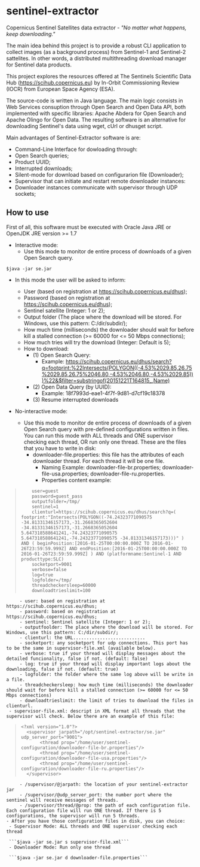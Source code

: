 # sentinel-extractor
Copernicus Sentinel Satellites data extractor - *"No matter what happens, keep downloading."*

The main idea behind this project is to provide a robust CLI application to collect images (as a background process) from Sentinel-1 and Sentinel-2 sattelites. In other words, a distributed multithreading download manager for Sentinel  data products.

This project explores the resources offered at The Sentinels Scientific Data Hub (https://scihub.copernicus.eu) by In-Orbit Commissioning Review (IOCR) from European Space Agency (ESA).

The source-code is written in Java language. The main logic consists in Web Services consuption through Open Search and Open Data API, both implemented with specific libraries: Apache Abdera for Open Search and Apache Olingo for Open Data. The resulting software is an alternative for downloading Sentinel's data using wget, cUrl or dhusget script.

Main advantages of Sentinel-Extractor software is are: 

 - Command-Line Interface for dowloading through:
  - Open Search queries;
  - Product UUID;
  - Interrupted downloads;
 - Silent-mode for download based on configurarion file (Downloader);
 - Supervisor that can initiate and restart remote downloader instances:
  - Downloader instances communicate with supervisor through UDP sockets;

## How to use ##

First of all, this software must be executed with Oracle Java JRE or OpenJDK JRE version >= 1.7

 - Interactive mode:
   - Use this mode to monitor de entire process of downloads of a given Open Search query.
  ```
  $java -jar se.jar
  ```
   - In this mode the user will be asked to inform:
     - User (based on registration at https://scihub.copernicus.eu/dhus);
     - Password (based on registration at https://scihub.copernicus.eu/dhus);
     - Sentinel satellite (Integer: 1 or 2);
     - Output folder (The place where the download will be stored. For Windows, use this pattern: C:/dir/subdir/);
     - How much time (milliseconds) the downloader should wait for before kill a stalled connection (>= 60000 for <= 50 Mbps connections);
     - How much tries will try the download (Integer: Default is 5);
     - How to download:
       - (1) Open Search Query: 
         - Example: https://scihub.copernicus.eu/dhus/search?q=footprint:%22Intersects(POLYGON((-4.53%2029.85,26.75%2029.85,26.75%2046.80,-4.53%2046.80,-4.53%2029.85)))%22&$filter=substringof(20151221T164815_,Name)
        - (2) Open Data Query (by UUID):
          - Example: 18f7993d-eae1-4f7f-9d81-d7cf19c18378 
        - (3) Resume interrupted downloads
      
 - No-interactive mode:
   - Use this mode to monitor de entire process of downloads of a given Open Search query with pre-defined configurations written in files. You can run this mode with ALL threads and ONE supervisor checking each thread, OR run only one thread. These are the files that you have to write in disk:
     - downloader-file.properties: this file has the attributes of each downloader thread. For each thread it will be one file.
       - Naming Example: downloader-file-br.properties; downloader-file-usa.properties; downloader-file-ru.properties.
       - Properties content example:
>         user=guest
>         password=guest_pass
>         outputfolder=/tmp/
>         sentinel=1 
>         clienturl=https://scihub.copernicus.eu/dhus/search?q=( footprint:"Intersects(POLYGON((-74.24323771090575 -34.81331346157173,-31.2668365052604 -34.81331346157173,-31.2668365052604 5.647318588641241,-74.24323771090575 5.647318588641241,-74.24323771090575 -34.81331346157173)))" ) AND ( beginPosition:[2016-01-25T00:00:00.000Z TO 2016-01-26T23:59:59.999Z] AND endPosition:[2016-01-25T00:00:00.000Z TO 2016-01-26T23:59:59.999Z] ) AND (platformname:Sentinel-1 AND producttype:SLC) 
>         socketport=9001
>         verbose=false
>         log=true
>         logfolder=/tmp/
>         threadcheckersleep=60000
>         downloadtrieslimit=100
         
         - user: based on registration at https://scihub.copernicus.eu/dhus;
         - password: based on registration at https://scihub.copernicus.eu/dhus;
         - sentinel: Sentinel satellite (Integer: 1 or 2);
         - outputfoolder: The place where the download will be stored. For Windows, use this pattern: C:/dir/subdir/;
         - clienturl: the URL...........................
         - socketport: any socketport for udp connections. This port has to be the same in supervisor-file.xml (available below).
         - verbose: true if your thread will display messages about the detailed funcionality, false if not. (default: false)
         - log: true if your thread will display important logs about the downloading, false if not. (default: true)
         - logfolder: the folder where the same log above will be write in a file.
         - threadcheckersleep: how much time (milliseconds) the downloader should wait for before kill a stalled connection (>= 60000 for <= 50 Mbps connections)
         - downloadtrieslimit: the limit of tries to download the files in clienturl.
     - supervisor-file.xml: descript in XML format all threads that the supervisor will check. Below there are an example of this file:
>     <?xml version="1.0"?>
>       <supervisor jarpath="/opt/sentinel-extractor/se.jar" udp_server_port="9001">
>	         <thread prop="/home/user/sentinel-configuration/downloader-file-br.properties"/>
>	         <thread prop="/home/user/sentinel-configuration/downloader-file-usa.properties"/>
>	         <thread prop="/home/user/sentinel-configuration/downloader-file-ru.properties"/>
>       </supervisor>

         - /supervisor/@jarpath: the location of your sentinel-extractor jar
         - /supervisor/@udp_server_port: the number port where the sentinel will receive messages of threads.
         - /supervisor/thread/@prop: the path of each configuration file. Each configuration file will run ONE thread. If there is 5 configurations, the supervisor will run 5 threads.
    - After you have those configuration files in disk, you can choice:
     - Supervisor Mode: ALL threads and ONE supervisor checking each thread
     
     ```$java -jar se.jar s supervisor-file.xml```
     - Downloader Mode: Run only one thread

     ```$java -jar se.jar d downloader-file.properties```
 
